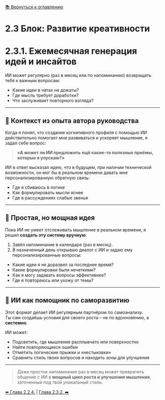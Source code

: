 [📚 Вернуться к оглавлению](../../README_ru.md)

# 2.3 Блок: Развитие креативности

# 2.3.1. Ежемесячная генерация идей и инсайтов

ИИ может регулярно (раз в месяц или по напоминанию) возвращать тебя к важным вопросам:
- Какие идеи в чатах не дожаты?
- Где мысль требует доработки?
- Что заслуживает повторного взгляда?

---

## 📌 Контекст из опыта автора руководства

Когда я понял, что создание когнитивного профиля с помощью ИИ действительно помогает мне развиваться и ускоряет мышление, я задал себе вопрос:

> **«А может ли ИИ предложить ещё какие-то полезные приёмы, которые я упускаю?»**

ИИ в ответ высказал идею, что в будущем, при наличии технической возможности, он мог бы в реальном времени давать мне персонализированную обратную связь:
- Где я сбиваюсь в логике
- Как формулировать мысли яснее
- Где в рассуждениях слабые звенья

---

## 📆 Простая, но мощная идея

Пока ИИ не умеет отслеживать мышление в реальном времени, я решил **создать эту систему вручную**:

1. Завёл напоминание в календаре (раз в месяц).
2. В назначенный день открываю диалог с ИИ и задаю ему персонализированные вопросы:

- Какие идеи я не доразвил за последнее время?
- Какие формулировки были нечеткими?
- Как я могу задавать вопросы эффективнее?
- Где я повторяюсь или ухожу от темы?

---

## 🤖 ИИ как помощник по саморазвитию

Этот формат делает ИИ регулярным партнёром по самоанализу.  
Ты сам создаёшь условия для своего роста – не по вдохновению, а **системно**.

ИИ может:
- Подсветить, где мышление расплывчато или поверхностно
- Найти повторяющиеся ошибки
- Отметить логические прыжки и «нестыковки»
- Сравнить стиль твоих вопросов и находить зоны для улучшения

---

> Даже простое напоминание раз в месяц может превратить общение с ИИ в **мощный цикл роста и улучшения мышления**, заточенный под твой уникальный стиль.

[⬅️ Глава 2.2.4.](chapter224.md)  |  [Глава 2.3.2. ➡️](chapter232.md)
